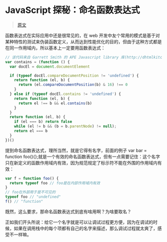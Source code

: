 # JavaScript 探秘：命名函数表达式

> [原文](https://web.archive.org/web/20210414195700/http://www.nowamagic.net/librarys/veda/detail/1634)

函数表达式在实际应用中还是很常见的，在 web 开发中友个常用的模式是基于对某种特性的测试来伪装函数定义，从而达到性能优化的目的，但由于这种方式都是在同一作用域内，所以基本上一定要用函数表达式：

```js
// 该代码来自 Garrett Smith 的 APE Javascript library 库(http://dhtmlkitchen.com/ape/)
var contains = (function () {
  var docEl = document.documentElement

  if (typeof docEl.compareDocumentPosition != 'undefined') {
    return function (el, b) {
      return (el.compareDocumentPosition(b) & 16) !== 0
    }
  } else if (typeof docEl.contains != 'undefined') {
    return function (el, b) {
      return el !== b && el.contains(b)
    }
  }
  return function (el, b) {
    if (el === b) return false
    while (el != b && (b = b.parentNode) != null);
    return el === b
  }
})()
```

提到命名函数表达式，理所当然，就是它得有名字，前面的例子 var bar = function foo(){};就是一个有效的命名函数表达式，但有一点需要记住：这个名字只在新定义的函数作用域内有效，因为规范规定了标示符不能在外围的作用域内有效：

```js
var f = function foo() {
  return typeof foo // foo是在内部作用域内有效
}
// foo在外部用于是不可见的
typeof foo // "undefined"
f() // "function"
```

既然，这么要求，那命名函数表达式到底有啥用啊？为啥要取名？

正如我们开头所说：给它一个名字就是可以让调试过程更方便，因为在调试的时候，如果在调用栈中的每个项都有自己的名字来描述，那么调试过程就太爽了，感受不一样嘛。
